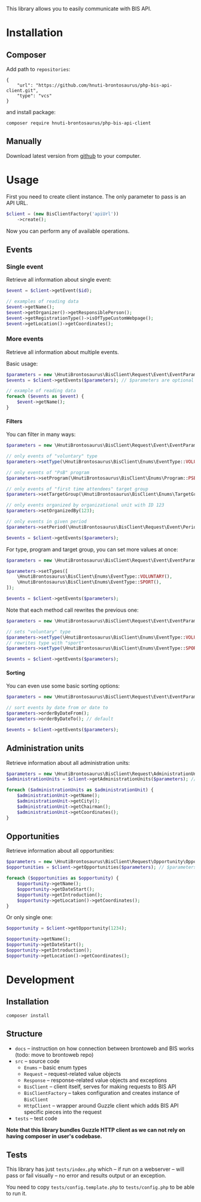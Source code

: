 This library allows you to easily communicate with BIS API.

# Installation

## Composer

Add path to `repositories`:

```
{
	"url": "https://github.com/hnuti-brontosaurus/php-bis-api-client.git",
	"type": "vcs"
}
```

and install package:
```
composer require hnuti-brontosaurus/php-bis-api-client
```

## Manually

Download latest version from [github](https://github.com/hnuti-brontosaurus/php-bis-api-client/releases) to your computer.


# Usage

First you need to create client instance. The only parameter to pass is an API URL.

```php
$client = (new BisClientFactory('apiUrl'))
    ->create();
```

Now you can perform any of available operations.

## Events

### Single event

Retrieve all information about single event:

```php
$event = $client->getEvent($id);

// examples of reading data
$event->getName();
$event->getOrganizer()->getResponsiblePerson();
$event->getRegistrationType()->isOfTypeCustomWebpage();
$event->getLocation()->getCoordinates();
```

### More events

Retrieve all information about multiple events.

Basic usage:

```php
$parameters = new \HnutiBrontosaurus\BisClient\Request\Event\EventParameters();
$events = $client->getEvents($parameters); // $parameters are optional

// example of reading data
foreach ($events as $event) {
    $event->getName();
}
```

#### Filters

You can filter in many ways:

```php
$parameters = new \HnutiBrontosaurus\BisClient\Request\Event\EventParameters();

// only events of "voluntary" type
$parameters->setType(\HnutiBrontosaurus\BisClient\Enums\EventType::VOLUNTARY());

// only events of "PsB" program
$parameters->setProgram(\HnutiBrontosaurus\BisClient\Enums\Program::PSB());

// only events of "first time attendees" target group
$parameters->setTargetGroup(\HnutiBrontosaurus\BisClient\Enums\TargetGroup::FIRST_TIME_ATTENDEES());

// only events organized by organizational unit with ID 123
$parameters->setOrganizedBy(123);

// only events in given period
$parameters->setPeriod(\HnutiBrontosaurus\BisClient\Request\Event\Period::RUNNING_AND_FUTURE());

$events = $client->getEvents($parameters);
```

For type, program and target group, you can set more values at once:

```php
$parameters = new \HnutiBrontosaurus\BisClient\Request\Event\EventParameters();

$parameters->setTypes([
    \HnutiBrontosaurus\BisClient\Enums\EventType::VOLUNTARY(),
    \HnutiBrontosaurus\BisClient\Enums\EventType::SPORT(),
]);

$events = $client->getEvents($parameters);
```

Note that each method call rewrites the previous one:

```php
$parameters = new \HnutiBrontosaurus\BisClient\Request\Event\EventParameters();

// sets "voluntary" type
$parameters->setType(\HnutiBrontosaurus\BisClient\Enums\EventType::VOLUNTARY());
// rewrites type with "sport"
$parameters->setType(\HnutiBrontosaurus\BisClient\Enums\EventType::SPORT());

$events = $client->getEvents($parameters);
```

#### Sorting

You can even use some basic sorting options:

```php
$parameters = new \HnutiBrontosaurus\BisClient\Request\Event\EventParameters();

// sort events by date from or date to
$parameters->orderByDateFrom();
$parameters->orderByDateTo(); // default

$events = $client->getEvents($parameters);
```

## Administration units

Retrieve information about all administration units:

```php
$parameters = new \HnutiBrontosaurus\BisClient\Request\AdministrationUnit\AdministrationUnitParameters();
$administrationUnits = $client->getAdministrationUnits($parameters); // $parameters is optional

foreach ($administrationUnits as $administrationUnit) {
    $administrationUnit->getName();
    $administrationUnit->getCity();
    $administrationUnit->getChairman();
    $administrationUnit->getCoordinates();
}
```

## Opportunities

Retrieve information about all opportunities:

```php
$parameters = new \HnutiBrontosaurus\BisClient\Request\Opportunity\OpportunityParameters();
$opportunities = $client->getOpportunities($parameters); // $parameters is optional

foreach ($opportunities as $opportunity) {
    $opportunity->getName();
    $opportunity->getDateStart();
    $opportunity->getIntroduction();
    $opportunity->getLocation()->getCoordinates();
}
```

Or only single one:

```php
$opportunity = $client->getOpportunity(1234);

$opportunity->getName();
$opportunity->getDateStart();
$opportunity->getIntroduction();
$opportunity->getLocation()->getCoordinates();
```


# Development

## Installation

```
composer install
```

## Structure

- `docs` – instruction on how connection between brontoweb and BIS works (todo: move to brontoweb repo)
- `src` – source code
    - `Enums` – basic enum types
    - `Request` – request-related value objects
    - `Response` – response-related value objects and exceptions
    - `BisClient` – client itself, serves for making requests to BIS API
    - `BisClientFactory` – takes configuration and creates instance of `BisClient`
    - `HttpClient` – wrapper around Guzzle client which adds BIS API specific pieces into the request
- `tests` – test code

**Note that this library bundles Guzzle HTTP client as we can not rely on having composer in user's codebase.**

## Tests

This library has just `tests/index.php` which – if run on a webserver – will
pass or fail visually – no error and results output or an exception.

You need to copy `tests/config.template.php` to `tests/config.php` to be able to run it.
